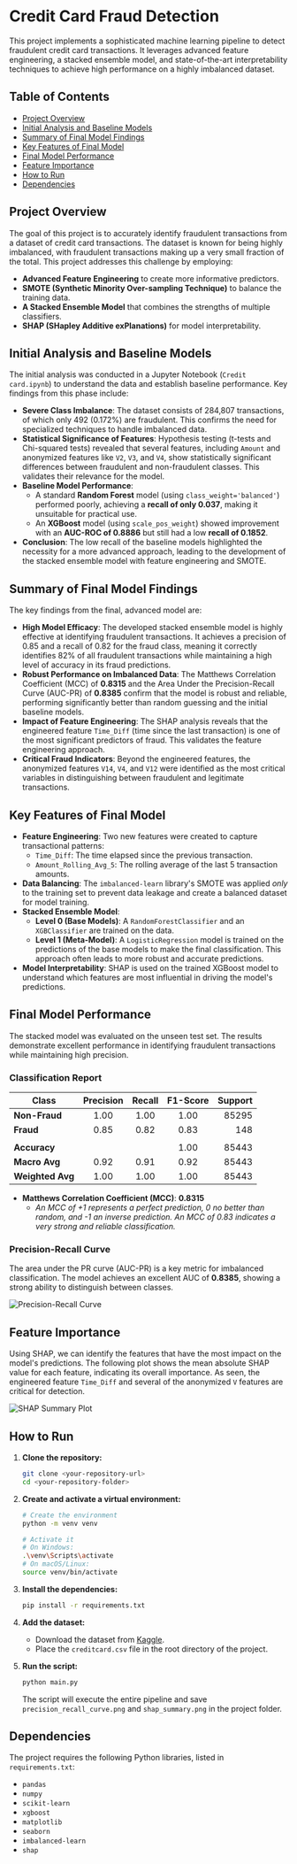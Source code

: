 # Credit Card Fraud Detection

This project implements a sophisticated machine learning pipeline to detect fraudulent credit card transactions. It leverages advanced feature engineering, a stacked ensemble model, and state-of-the-art interpretability techniques to achieve high performance on a highly imbalanced dataset.

## Table of Contents
- [Project Overview](#project-overview)
- [Initial Analysis and Baseline Models](#initial-analysis-and-baseline-models)
- [Summary of Final Model Findings](#summary-of-final-model-findings)
- [Key Features of Final Model](#key-features-of-final-model)
- [Final Model Performance](#final-model-performance)
- [Feature Importance](#feature-importance)
- [How to Run](#how-to-run)
- [Dependencies](#dependencies)

## Project Overview

The goal of this project is to accurately identify fraudulent transactions from a dataset of credit card transactions. The dataset is known for being highly imbalanced, with fraudulent transactions making up a very small fraction of the total. This project addresses this challenge by employing:
- **Advanced Feature Engineering** to create more informative predictors.
- **SMOTE (Synthetic Minority Over-sampling Technique)** to balance the training data.
- **A Stacked Ensemble Model** that combines the strengths of multiple classifiers.
- **SHAP (SHapley Additive exPlanations)** for model interpretability.

## Initial Analysis and Baseline Models

The initial analysis was conducted in a Jupyter Notebook (`Credit card.ipynb`) to understand the data and establish baseline performance. Key findings from this phase include:

- **Severe Class Imbalance**: The dataset consists of 284,807 transactions, of which only 492 (0.172%) are fraudulent. This confirms the need for specialized techniques to handle imbalanced data.
- **Statistical Significance of Features**: Hypothesis testing (t-tests and Chi-squared tests) revealed that several features, including `Amount` and anonymized features like `V2`, `V3`, and `V4`, show statistically significant differences between fraudulent and non-fraudulent classes. This validates their relevance for the model.
- **Baseline Model Performance**:
    - A standard **Random Forest** model (using `class_weight='balanced'`) performed poorly, achieving a **recall of only 0.037**, making it unsuitable for practical use.
    - An **XGBoost** model (using `scale_pos_weight`) showed improvement with an **AUC-ROC of 0.8886** but still had a low **recall of 0.1852**.
- **Conclusion**: The low recall of the baseline models highlighted the necessity for a more advanced approach, leading to the development of the stacked ensemble model with feature engineering and SMOTE.

## Summary of Final Model Findings

The key findings from the final, advanced model are:
- **High Model Efficacy**: The developed stacked ensemble model is highly effective at identifying fraudulent transactions. It achieves a precision of 0.85 and a recall of 0.82 for the fraud class, meaning it correctly identifies 82% of all fraudulent transactions while maintaining a high level of accuracy in its fraud predictions.
- **Robust Performance on Imbalanced Data**: The Matthews Correlation Coefficient (MCC) of **0.8315** and the Area Under the Precision-Recall Curve (AUC-PR) of **0.8385** confirm that the model is robust and reliable, performing significantly better than random guessing and the initial baseline models.
- **Impact of Feature Engineering**: The SHAP analysis reveals that the engineered feature `Time_Diff` (time since the last transaction) is one of the most significant predictors of fraud. This validates the feature engineering approach.
- **Critical Fraud Indicators**: Beyond the engineered features, the anonymized features `V14`, `V4`, and `V12` were identified as the most critical variables in distinguishing between fraudulent and legitimate transactions.

## Key Features of Final Model

- **Feature Engineering**: Two new features were created to capture transactional patterns:
    - `Time_Diff`: The time elapsed since the previous transaction.
    - `Amount_Rolling_Avg_5`: The rolling average of the last 5 transaction amounts.
- **Data Balancing**: The `imbalanced-learn` library's SMOTE was applied *only* to the training set to prevent data leakage and create a balanced dataset for model training.
- **Stacked Ensemble Model**:
    - **Level 0 (Base Models)**: A `RandomForestClassifier` and an `XGBClassifier` are trained on the data.
    - **Level 1 (Meta-Model)**: A `LogisticRegression` model is trained on the predictions of the base models to make the final classification. This approach often leads to more robust and accurate predictions.
- **Model Interpretability**: SHAP is used on the trained XGBoost model to understand which features are most influential in driving the model's predictions.

## Final Model Performance

The stacked model was evaluated on the unseen test set. The results demonstrate excellent performance in identifying fraudulent transactions while maintaining high precision.

### Classification Report

| Class       | Precision | Recall | F1-Score | Support |
|-------------|:---------:|:------:|:--------:|--------:|
| **Non-Fraud** |   1.00    |  1.00  |   1.00   |   85295 |
| **Fraud** |   0.85    |  0.82  |   0.83   |     148 |
|             |           |        |          |         |
| **Accuracy** |           |        |   1.00   |   85443 |
| **Macro Avg** |   0.92    |  0.91  |   0.92   |   85443 |
| **Weighted Avg**|   1.00    |  1.00  |   1.00   |   85443 |

- **Matthews Correlation Coefficient (MCC)**: **0.8315**
  - *An MCC of +1 represents a perfect prediction, 0 no better than random, and -1 an inverse prediction. An MCC of 0.83 indicates a very strong and reliable classification.*

### Precision-Recall Curve

The area under the PR curve (AUC-PR) is a key metric for imbalanced classification. The model achieves an excellent AUC of **0.8385**, showing a strong ability to distinguish between classes.

![Precision-Recall Curve](precision_recall_curve.png)

## Feature Importance

Using SHAP, we can identify the features that have the most impact on the model's predictions. The following plot shows the mean absolute SHAP value for each feature, indicating its overall importance. As seen, the engineered feature `Time_Diff` and several of the anonymized `V` features are critical for detection.

![SHAP Summary Plot](shap_summary.png)

## How to Run

1.  **Clone the repository:**
    ```bash
    git clone <your-repository-url>
    cd <your-repository-folder>
    ```

2.  **Create and activate a virtual environment:**
    ```bash
    # Create the environment
    python -m venv venv

    # Activate it
    # On Windows:
    .\venv\Scripts\activate
    # On macOS/Linux:
    source venv/bin/activate
    ```

3.  **Install the dependencies:**
    ```bash
    pip install -r requirements.txt
    ```

4.  **Add the dataset:**
    - Download the dataset from [Kaggle](https://www.kaggle.com/datasets/mlg-ulb/creditcardfraud).
    - Place the `creditcard.csv` file in the root directory of the project.

5.  **Run the script:**
    ```bash
    python main.py
    ```
    The script will execute the entire pipeline and save `precision_recall_curve.png` and `shap_summary.png` in the project folder.

## Dependencies
The project requires the following Python libraries, listed in `requirements.txt`:
- `pandas`
- `numpy`
- `scikit-learn`
- `xgboost`
- `matplotlib`
- `seaborn`
- `imbalanced-learn`
- `shap`
